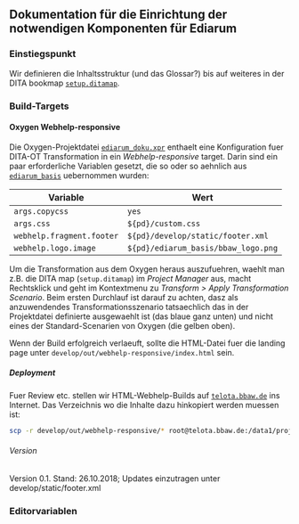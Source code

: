 ## Dokumentation für die Einrichtung der notwendigen Komponenten für Ediarum

### Einstiegspunkt

Wir definieren die Inhaltsstruktur (und das Glossar?) bis auf weiteres in der DITA bookmap [`setup.ditamap`](setup.ditamap).


### Build-Targets


#### Oxygen Webhelp-responsive

Die Oxygen-Projektdatei [`ediarum_doku.xpr`](../ediarum_doku.xpr) enthaelt eine Konfiguration fuer DITA-OT Transformation in ein *Webhelp-responsive* target.
Darin sind ein paar erforderliche Variablen gesetzt, die so oder so aehnlich aus [`ediarum_basis`](../ediarum_basis/) uebernommen wurden:

| Variable | Wert |
|----------|------|
| `args.copycss` | `yes` |
| `args.css` | `${pd}/custom.css` |
| `webhelp.fragment.footer` | `${pd}/develop/static/footer.xml` |
| `webhelp.logo.image` | `${pd}/ediarum_basis/bbaw_logo.png` |

Um die Transformation aus dem Oxygen heraus auszufuehren, waehlt man z.B. die DITA map (`setup.ditamap`) im *Project Manager* aus, macht Rechtsklick und geht im Kontextmenu zu *Transform > Apply Transformation Scenario*.
Beim ersten Durchlauf ist darauf zu achten, dasz als anzuwendendes Transformationsszenario tatsaechlich das in der Projektdatei definierte ausgewaehlt ist (das blaue ganz unten) und nicht eines der Standard-Scenarien von Oxygen (die gelben oben).

Wenn der Build erfolgreich verlaeuft, sollte die HTML-Datei fuer die landing page unter `develop/out/webhelp-responsive/index.html` sein.


##### Deployment

Fuer Review etc. stellen wir HTML-Webhelp-Builds auf [`telota.bbaw.de`](http://telota.bbaw.de/ediarum/manual/setup/) ins Internet.
Das Verzeichnis wo die Inhalte dazu hinkopiert werden muessen ist:

```bash
scp -r develop/out/webhelp-responsive/* root@telota.bbaw.de:/data1/projekte/ediarum/manual/setup
```

###### Version
Version 0.1. Stand: 26.10.2018; Updates einzutragen unter develop/static/footer.xml

### Editorvariablen


<!--- vim: set ts=2 sw=2 tw=100 noet ft=markdown : -->
